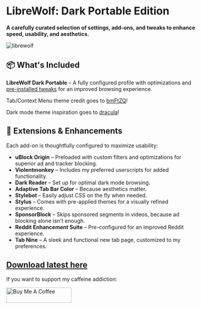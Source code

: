 # LibreWolf: Dark Portable Edition  
**A carefully curated selection of settings, add-ons, and tweaks to enhance speed, usability, and aesthetics.**  

![librewolf](https://github.com/user-attachments/assets/10db9712-0ac9-41ff-9032-46a1ef67b847)

## 📦 What's Included  
**LibreWolf Dark Portable** – A fully configured profile with optimizations and [pre-installed tweaks](https://github.com/SysAdminDoc/LibreWolf_DarkPortable/blob/main/user.js) for an improved browsing experience.  

Tab/Context Menu theme credit goes to [bmFtZQ](https://github.com/bmFtZQ)!

Dark mode theme inspiration goes to [dracula](https://github.com/dracula/dracula-theme)!

## 🔧 Extensions & Enhancements  
Each add-on is thoughtfully configured to maximize usability:  

- **uBlock Origin** – Preloaded with custom filters and optimizations for superior ad and tracker blocking.  
- **Violentmonkey** – Includes my preferred userscripts for added functionality.  
- **Dark Reader** – Set up for optimal dark mode browsing.  
- **Adaptive Tab Bar Color** – Because aesthetics matter.  
- **Stylebot** – Easily adjust CSS on the fly when needed.  
- **Stylus** – Comes with pre-applied themes for a visually refined experience.  
- **SponsorBlock** – Skips sponsored segments in videos, because ad blocking alone isn't enough.  
- **Reddit Enhancement Suite** – Pre-configured for an improved Reddit experience.  
- **Tab Nine** – A sleek and functional new tab page, customized to my preferences.  

## [Download latest here](https://github.com/SysAdminDoc/LibreWolf_DarkPortable/releases/tag/v0.0.5)

If you want to support my caffeine addiction:

<a href="https://www.buymeacoffee.com/mattcreatingthings" target="_blank"><img src="https://cdn.buymeacoffee.com/buttons/default-orange.png" alt="Buy Me A Coffee" height="41" width="174"></a>

